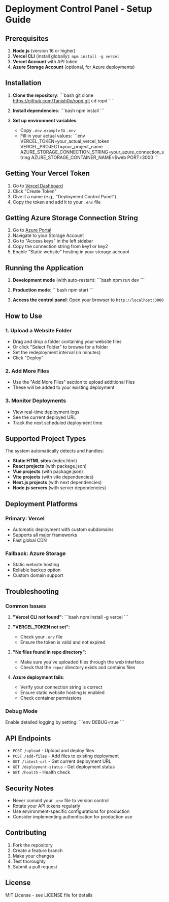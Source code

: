 # Deployment Control Panel - Setup Guide

## Prerequisites

1. **Node.js** (version 16 or higher)
2. **Vercel CLI** (install globally): `npm install -g vercel`
3. **Vercel Account** with API token
4. **Azure Storage Account** (optional, for Azure deployments)

## Installation

1. **Clone the repository**:
   \`\`\`bash
   git clone https://github.com/Tanish0x/ropd.git
   cd ropd
   \`\`\`

2. **Install dependencies**:
   \`\`\`bash
   npm install
   \`\`\`

3. **Set up environment variables**:
   - Copy `.env.example` to `.env`
   - Fill in your actual values:
     \`\`\`env
     VERCEL_TOKEN=your_actual_vercel_token
     VERCEL_PROJECT=your_project_name
     AZURE_STORAGE_CONNECTION_STRING=your_azure_connection_string
     AZURE_STORAGE_CONTAINER_NAME=$web
     PORT=3000
     \`\`\`

## Getting Your Vercel Token

1. Go to [Vercel Dashboard](https://vercel.com/account/tokens)
2. Click "Create Token"
3. Give it a name (e.g., "Deployment Control Panel")
4. Copy the token and add it to your `.env` file

## Getting Azure Storage Connection String

1. Go to [Azure Portal](https://portal.azure.com)
2. Navigate to your Storage Account
3. Go to "Access keys" in the left sidebar
4. Copy the connection string from key1 or key2
5. Enable "Static website" hosting in your storage account

## Running the Application

1. **Development mode** (with auto-restart):
   \`\`\`bash
   npm run dev
   \`\`\`

2. **Production mode**:
   \`\`\`bash
   npm start
   \`\`\`

3. **Access the control panel**:
   Open your browser to `http://localhost:3000`

## How to Use

### 1. Upload a Website Folder
- Drag and drop a folder containing your website files
- Or click "Select Folder" to browse for a folder
- Set the redeployment interval (in minutes)
- Click "Deploy"

### 2. Add More Files
- Use the "Add More Files" section to upload additional files
- These will be added to your existing deployment

### 3. Monitor Deployments
- View real-time deployment logs
- See the current deployed URL
- Track the next scheduled deployment time

## Supported Project Types

The system automatically detects and handles:

- **Static HTML sites** (index.html)
- **React projects** (with package.json)
- **Vue projects** (with package.json)
- **Vite projects** (with vite dependencies)
- **Next.js projects** (with next dependencies)
- **Node.js servers** (with server dependencies)

## Deployment Platforms

### Primary: Vercel
- Automatic deployment with custom subdomains
- Supports all major frameworks
- Fast global CDN

### Fallback: Azure Storage
- Static website hosting
- Reliable backup option
- Custom domain support

## Troubleshooting

### Common Issues

1. **"Vercel CLI not found"**:
   \`\`\`bash
   npm install -g vercel
   \`\`\`

2. **"VERCEL_TOKEN not set"**:
   - Check your `.env` file
   - Ensure the token is valid and not expired

3. **"No files found in repo directory"**:
   - Make sure you've uploaded files through the web interface
   - Check that the `repo/` directory exists and contains files

4. **Azure deployment fails**:
   - Verify your connection string is correct
   - Ensure static website hosting is enabled
   - Check container permissions

### Debug Mode

Enable detailed logging by setting:
\`\`\`env
DEBUG=true
\`\`\`

## API Endpoints

- `POST /upload` - Upload and deploy files
- `POST /add-files` - Add files to existing deployment
- `GET /latest-url` - Get current deployment URL
- `GET /deployment-status` - Get deployment status
- `GET /health` - Health check

## Security Notes

- Never commit your `.env` file to version control
- Rotate your API tokens regularly
- Use environment-specific configurations for production
- Consider implementing authentication for production use

## Contributing

1. Fork the repository
2. Create a feature branch
3. Make your changes
4. Test thoroughly
5. Submit a pull request

## License

MIT License - see LICENSE file for details
